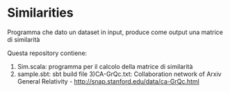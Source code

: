 # Similarities
Programma che dato un dataset in input, produce come output una matrice di similarità

Questa repository contiene:
1) Sim.scala: programma per il calcolo della matrice di similarità
2) sample.sbt: sbt build file
3)CA-GrQc.txt: Collaboration network of Arxiv General Relativity - http://snap.stanford.edu/data/ca-GrQc.html
